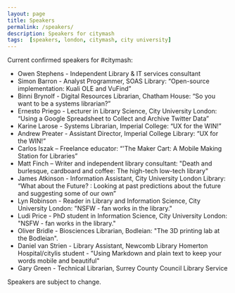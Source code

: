 ```yaml
---
layout: page
title: Speakers
permalink: /speakers/
description: Speakers for citymash
tags:  [speakers, london, citymash, city university]
---
```


Current confirmed speakers for \#citymash:

* Owen Stephens - Independent Library & IT services consultant
* Simon Barron - Analyst Programmer, SOAS Library: “Open-source implementation: Kuali OLE and VuFind”
* Binni Brynolf - Digital Resources Librarian, Chatham House: “So you want to be a systems librarian?”
* Ernesto Priego - Lecturer in Library Science, City University London: “Using a Google Spreadsheet to Collect and Archive Twitter Data”
* Karine Larose - Systems Librarian, Imperial College: “UX for the WIN!”
* Andrew Preater - Assistant Director, Imperial College Library: “UX for the WIN!”
* Carlos Iszak – Freelance educator: “'The Maker Cart: A Mobile Making Station for Libraries”
* Matt Finch – Writer and independent library consultant: "Death and burlesque, cardboard and coffee: The high-tech low-tech library"
* James Atkinson - Information Assistant, City University London Library: “What about the Future? : Looking at past predictions about the future and suggesting some of our own”
* Lyn Robinson - Reader in Library and Information Science, City University London: "NSFW - fan works in the library."
* Ludi Price - PhD student in Information Science, City University London: "NSFW - fan works in the library."
* Oliver Bridle - Biosciences Librarian, Bodleian: "The 3D printing lab at the Bodleian".
* Daniel van Strien - Library Assistant, Newcomb Library Homerton Hospital/citylis student - "Using Markdown and plain text to keep your words mobile and beautiful"
* Gary Green - Technical Librarian, Surrey County Council Library Service

Speakers are subject to change.
